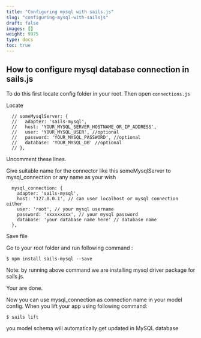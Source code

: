 ```yaml
---
title: "Configuring mysql with sails.js"
slug: "configuring-mysql-with-sailsjs"
draft: false
images: []
weight: 9975
type: docs
toc: true
---
```


## How to configure mysql database connection in sails.js
To do this first locate config folder in your root. Then open `connections.js`

Locate 

      // someMysqlServer: {
      //   adapter: 'sails-mysql',
      //   host: 'YOUR_MYSQL_SERVER_HOSTNAME_OR_IP_ADDRESS',
      //   user: 'YOUR_MYSQL_USER', //optional
      //   password: 'YOUR_MYSQL_PASSWORD', //optional
      //   database: 'YOUR_MYSQL_DB' //optional
      // },

Uncomment these lines.

Give suitable name for the connector like this someMysqlServer to mysql_connection or any name as your wish

      mysql_connection: {
        adapter: 'sails-mysql',
        host: '127.0.0.1', // can user localhost or mysql connection either
        user: 'root', // your mysql username
        password: 'xxxxxxxxx', // your mysql password
        database: 'your database name here' // database name
      },

Save file

Go to your root folder and run following command :

    $ npm install sails-mysql --save

Note: by running above command we are installing mysql driver package for sails.js.

Your are done.

Now you can use mysql_connection as connection name in your model config. When you lift your app using following command:

    $ sails lift

you model schema will automatically get updated in MySQL database
     

